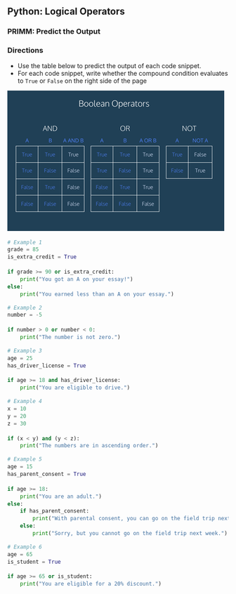 ## Python: Logical Operators
### PRIMM: Predict the Output

### Directions

- Use the table below to predict the output of each code snippet.
- For each code snippet, write whether the compound condition evaluates to `True` or `False` on the right side of the page

![Truth table for logical operators](boolean_operators.png "Truth table for logical operators")

```python
# Example 1
grade = 85
is_extra_credit = True

if grade >= 90 or is_extra_credit:
    print("You got an A on your essay!")
else:
    print("You earned less than an A on your essay.")
```

```python
# Example 2
number = -5

if number > 0 or number < 0:
    print("The number is not zero.")
```
```python
# Example 3
age = 25
has_driver_license = True

if age >= 18 and has_driver_license:
    print("You are eligible to drive.")
```

```python
# Example 4
x = 10
y = 20
z = 30

if (x < y) and (y < z):
    print("The numbers are in ascending order.")
```

```python
# Example 5
age = 15
has_parent_consent = True

if age >= 18:
    print("You are an adult.")
else:
    if has_parent_consent:
        print("With parental consent, you can go on the field trip next week.")
    else:
        print("Sorry, but you cannot go on the field trip next week.")
```

```python
# Example 6
age = 65
is_student = True

if age >= 65 or is_student:
    print("You are eligible for a 20% discount.")
```

